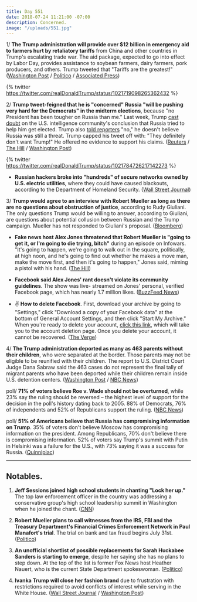 ```yaml
---
title: Day 551
date: 2018-07-24 11:21:00 -07:00
description: Concerned.
image: "/uploads/551.jpg"
---
```


1/ **The Trump administration will provide over $12 billion in emergency aid to farmers hurt by retaliatory tariffs** from China and other countries in Trump's escalating trade war. The aid package, expected to go into effect by Labor Day, provides assistance to soybean farmers, dairy farmers, pork producers, and others. Trump tweeted that "Tariffs are the greatest!" ([Washington Post](https://www.washingtonpost.com/business/economy/white-house-readies-plan-for-12-billion-in-emergency-aid-to-farmers-caught-in-trumps-escalating-trade-war/2018/07/24/7bec9af4-8f4d-11e8-b769-e3fff17f0689_story.html) / [Politico](https://www.politico.com/story/2018/07/24/trump-trade-aid-for-farmers-737108) / [Associated Press](https://apnews.com/60b2acc81d394e01a78e428c48d53815/Trump-planning-emergency-aid-to-farmers-affected-by-tariffs))

{% twitter https://twitter.com/realDonaldTrump/status/1021719098265362432 %}

2/ **Trump tweet-feigned that he is "concerned" Russia "will be pushing very hard for the Democrats" in the midterm elections**, because "no President has been tougher on Russia than me." Last week, Trump [cast doubt](https://whatthefuckjusthappenedtoday.com/2018/07/16/day-543/#1-trump-rejected-the-consensus-of-u) on the U.S. intelligence community's conclusion that Russia tried to help him get elected. Trump also [told reporters](https://whatthefuckjusthappenedtoday.com/2018/07/18/day-545/#1-trump-said-no-he-does-not-believe) "no," he doesn't believe Russia was still a threat. Trump capped his tweet off with: "They definitely don't want Trump!" He offered no evidence to support his claims. ([Reuters](https://www.reuters.com/article/us-usa-trump-russia/trump-russia-will-push-hard-for-democrats-in-november-election-idUSKBN1KE29M) / [The Hill](http://thehill.com/homenews/administration/398566-trump-im-concerned-russia-may-interfere-in-election-to-help-democrats) / [Washington Post](https://www.washingtonpost.com/politics/without-evidence-trump-claims-russia-will-be-pushing-very-hard-for-the-democrats-in-2018-midterms/2018/07/24/5ad4cdd2-8f2a-11e8-bcd5-9d911c784c38_story.html))

{% twitter https://twitter.com/realDonaldTrump/status/1021784726217142273 %}

* **Russian hackers broke into "hundreds" of secure networks owned by U.S. electric utilities**, where they could have caused blackouts, according to the Department of Homeland Security. ([Wall Street Journal](https://www.wsj.com/articles/russian-hackers-reach-u-s-utility-control-rooms-homeland-security-officials-say-1532388110))

3/ **Trump would agree to an interview with Robert Mueller as long as there are no questions about obstruction of justice**, according to Rudy Giuliani. The only questions Trump would be willing to answer, according to Giuliani, are questions about potential collusion between Russian and the Trump campaign. Mueller has not responded to Giuliani's proposal. ([Bloomberg](https://www.bloomberg.com/news/articles/2018-07-24/trump-s-lawyers-submit-proposal-to-mueller-on-interview-terms))

* **Fake news host Alex Jones threatened that Robert Mueller is "going to get it, or I'm going to die trying, bitch"** during an episode on Infowars. "It's going to happen, we're going to walk out in the square, politically, at high noon, and he's going to find out whether he makes a move man, make the move first, and then it's going to happen," Jones said, miming a pistol with his hand. ([The Hill](http://thehill.com/homenews/media/398512-alex-jones-threatens-mueller-youre-going-to-get-it-or-im-going-to-die-trying))

* **Facebook said Alex Jones' rant doesn't violate its community guidelines**. The show was live- streamed on Jones' personal, verified Facebook page, which has nearly 1.7 million likes. ([BuzzFeed News](https://www.buzzfeednews.com/article/charliewarzel/facebook-alex-jones-robertmueller-pedophile))

* ✌️ **How to delete Facebook**. First, download your archive by going to "Settings," click "Download a copy of your Facebook data" at the bottom of General Account Settings, and then click "Start My Archive." When you're ready to delete your account, [click this link](https://www.facebook.com/help/delete_account), which will take you to the account deletion page. Once you delete your account, it cannot be recovered. ([The Verge](https://www.theverge.com/2018/3/20/17142806/how-to-delete-facebook-page-account-data-privacy))

4/ **The Trump administration deported as many as 463 parents without their children**, who were separated at the border. Those parents may not be eligible to be reunified with their children. The report to U.S. District Court Judge Dana Sabraw said the 463 cases do not represent the final tally of migrant parents who have been deported while their children remain inside U.S. detention centers. ([Washington Post](https://www.washingtonpost.com/world/national-security/government-signals-463-parents-of-migrant-children-may-have-been-deported/2018/07/23/31b522f8-8ed5-11e8-9b0d-749fb254bc3d_story.html?utm_term=.9a6ba7793c6c) / [NBC News](https://www.nbcnews.com/news/investigations/over-460-migrants-separated-their-children-have-potentially-been-deported-n893886))

poll/ **71% of voters believe Roe v. Wade should not be overturned**, while 23% say the ruling should be reversed – the highest level of support for the decision in the poll's history dating back to 2005. 88% of Democrats, 76% of independents and 52% of Republicans support the ruling. ([NBC News](https://www.nbcnews.com/politics/first-read/nbc-wsj-poll-support-roe-v-wade-hits-new-high-n893806))

poll/ **51% of Americans believe that Russia has compromising information on Trump**. 35% of voters don't believe Moscow has compromising information on the president. Among Republicans, 70% don't believe there is compromising information. 52% of voters say Trump's summit with Putin in Helsinki was a failure for the U.S., with 73% saying it was a success for Russia. ([Quinnipiac](https://poll.qu.edu/national/release-detail?ReleaseID=2557))

---

## Notables.

1. **Jeff Sessions joined high school students in chanting "Lock her up."** The top law enforcement officer in the country was addressing a conservative group's high school leadership summit in Washington when he joined the chant. ([CNN](https://www.cnn.com/2018/07/24/politics/jeff-sessions-hillary-clinton-lock-her-up/index.html))

2. **Robert Mueller plans to call witnesses from the IRS, FBI and the Treasury Department's Financial Crimes Enforcement Network in Paul Manafort's trial**. The trial on bank and tax fraud begins July 31st. ([Politico](https://www.politico.com/story/2018/07/24/witness-list-manafort-trial-737109))

3. **An unofficial shortlist of possible replacements for Sarah Huckabee Sanders is starting to emerge**, despite her saying she has no plans to step down. At the top of the list is former Fox News host Heather Nauert, who is the current State Department spokeswoman. ([Politico](https://www.politico.com/story/2018/07/23/sarah-sanders-white-house-aides-736247))

4. **Ivanka Trump will close her fashion brand** due to frustration with restrictions required to avoid conflicts of interest while serving in the White House. ([Wall Street Journal](https://www.wsj.com/articles/ivanka-trump-closing-her-namesake-fashion-brand-1532452229) / [Washington Post](https://www.washingtonpost.com/news/business/wp/2018/07/24/ivanka-trump-shuts-down-her-namesake-clothing-brand-which-became-politicized-during-the-presidential-campaign/))